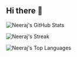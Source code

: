 ## Hi there 👋

![Neeraj's GitHub Stats](https://github-readme-stats.vercel.app/api?username=NeerajMehta15&show_icons=true&theme=dracula&count_private=true&hide_border=true)

![Neeraj's Streak](https://github-readme-streak-stats.herokuapp.com/?user=NeerajMehta15&theme=dracula&hide_border=true)

![Neeraj's Top Languages](https://github-readme-stats.vercel.app/api/top-langs/?username=NeerajMehta15&layout=compact&theme=dracula&hide_border=true)
